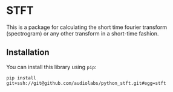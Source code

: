 STFT
====

This is a package for calculating the short time fourier transform (spectrogram) or any
other transform in a short-time fashion.

Installation
------------

You can install this library using `pip`:

    pip install git+ssh://git@github.com/audiolabs/python_stft.git#egg=stft
